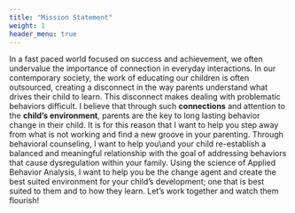 ```yaml
---
title: "Mission Statement"
weight: 1
header_menu: true
---
```


In a fast paced world focused on success and achievement, we often undervalue the importance of connection in everyday interactions. In our contemporary society, the work of educating our children is often outsourced, creating a disconnect in the way parents understand what drives their child to learn. This disconnect makes dealing with problematic behaviors difficult. I believe that through such **connections** and attention to the **child’s environment**, parents are the key to long lasting behavior change in their child. It is for this reason that I want to help you step away from what is not working and find a new groove in your parenting. Through behavioral counseling, I want to help you\and your child re-establish a balanced and meaningful relationship with the goal of addressing behaviors that cause dysregulation within your family. Using the science of Applied Behavior Analysis, I want to help you be the change agent and create the best suited environment for your child’s development; one that is best suited to them and to how they learn. Let’s work together and watch them flourish!

